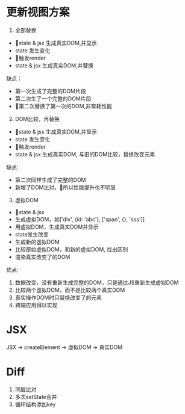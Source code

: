 # 更新视图方案

1. 全部替换
  - state & jsx 生成真实DOM,并显示
  - state 发生变化
  - 触发render
  - state & jsx 生成真实DOM,并替换

缺点：
  - 第一次生成了完整的DOM片段
  - 第二次生了一个完整的DOM片段
  - 第二次替换了第一次的DOM,非常耗性能

2. DOM比较，再替换
  - state & jsx 生成真实DOM,并显示
  - state 发生变化
  - 触发render
  - state & jsx 生成真实DOM, 与旧的DOM比较，替换改变元素

缺点:
  - 第二次同样生成了完整的DOM
  - 新增了DOM比对，所以性能提升也不明显

3. 虚拟DOM
  - state & jsx
  - 生成虚拟DOM，如['div', {id: 'abc'}, ['span', {}, 'sss']]
  - 用虚拟DOM，生成真实DOM并显示
  - state发生改变
  - 生成新的虚拟DOM
  - 比较原始虚拟DOM，和新的虚拟DOM, 找出区别
  - 渲染真实改变了的DOM

优点:
  1. 数据改变，没有重新生成完整的DOM，只是通过JS重新生成虚拟DOM
  2. 比较两个虚拟DOM，而不是比较两个真实DOM
  3. 真实操作DOM时只替换改变了的元素
  4. 跨端应用得以实现

# JSX
JSX -> createElement -> 虚拟DOM -> 真实DOM

# Diff
1. 同层比对
2. 多次setState合并
3. 循环结构添加key